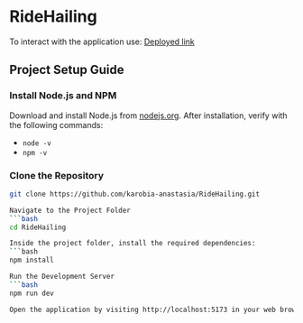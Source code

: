 # **RideHailing**

To interact with the application use: [Deployed link](https://ridehailing.netlify.app/)

## **Project Setup Guide**

### **Install Node.js and NPM**
Download and install Node.js from [nodejs.org](https://nodejs.org). After installation, verify with the following commands:
- `node -v`
- `npm -v`

### **Clone the Repository**
```bash
git clone https://github.com/karobia-anastasia/RideHailing.git

Navigate to the Project Folder
```bash
cd RideHailing

Inside the project folder, install the required dependencies:
```bash
npm install

Run the Development Server
```bash
npm run dev

Open the application by visiting http://localhost:5173 in your web browser.

